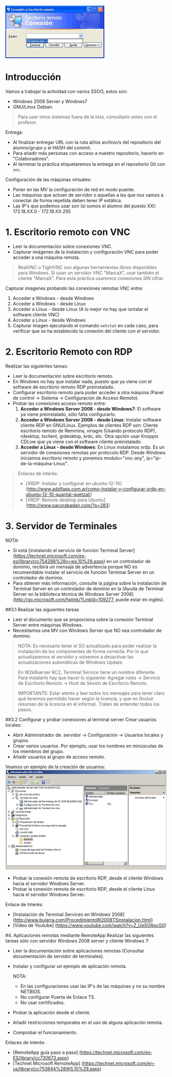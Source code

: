 
![win](./escritorioremotowin.jpeg)

# Introducción
Vamos a trabajar la actividad con varios SSOO, estos son:
* Windows 2008 Server y Windows7
* GNU/Linux Debian.

> Para usar otros sistemas fuera de la lista, consultarlo antes con el profesor.

Entrega:
* Al finalizar entregar URL con la ruta al/los archivo/s del repositorio del alumno/grupo y el HASH del commit. 
* Para añadir más personas con acceso a nuestro repositorio, hacerlo en "Colaboradores".
* Al terminar la práctica etiquetaremos la entrega en el repositorio Git con `vnc`.

Configuración de las máquinas virtuales:
* Poner en las MV la configuración de red en modo puente.
* Las máquinas que actuen de servidor o aquellas a las que nos vamos a conectar de forma repetida deben tener IP estática.
* Las IP's que podemos usar son (si somos el alumno del puesto XX): 172.18.XX.0 - 172.18.XX.255

# 1. Escritorio remoto con VNC
* Leer la documentación sobre conexiones VNC.
* Capturar imágenes de la instalación y configuración VNC para poder acceder a una máquina remota. 

> RealVNC o TightVNC son algunas herramientas libres disponibles para Windows.
> Si usan un servidor VNC "MarcaX", usar también el cliente "MarcaX".
> Para esta práctica usaremos conexiones SIN cifrar.

Capturar imagenes probando las conexiones remotas VNC entre:

1. Acceder a Windows - desde Windows
1. Acceder a Windows - desde Linux
1. Acceder a Linux - desde Linux (A lo mejor no hay que isntalar el software cliente VNC)
1. Acceder a Linux - desde Windows
1. Capturar imagen ejecutando el comando `netstat` en cada caso, para verificar que se ha establecido la conexión del cliente con el servidor.

# 2. Escritorio Remoto con RDP
Realizar las siguientes tareas:
* Leer la documentación sobre escritorio remoto.
* En Windows no hay que instalar nada, puesto que ya viene con el software de escritorio remoto RDP preinstalado.
* Configurar escritorio remoto para poder acceder a otra máquina (Panel de control -> Sistema -> Configuración de Acceso Remoto).
* Probar las conexiones acceso remoto entre:
    1. **Acceder a Windows Server 2008 - desde Windows7**: El software ya viene preinstalado, sólo falta configurarlo.
    1. **Acceder a Windows Server 2008 - desde Linux**: Instalar software cliente RDP en GNU/Linux. Ejemplos de clientes RDP son: Cliente escritorio remoto de Remmina, vinagre (Usando protocolo RDP), rdesktop, tsclient, grdesktop, krdc, etc. Otra opción usar Knoppix CDLive que ya viene con el software cliente preinstalado.
    1. **Acceder a Linux - desde Windows**: En Linux instalamos xrdp. Es un servidor de conexiones remotas por protocolo RDP. Desde Windows iniciamos escritorio remoto y ponemos modulo="vnc-any", ip="ip-de-la-máquina-Linux".

> Enlaces de interés:
>
> * [XRDP: Instalar y configurar en ubuntu-12-10] (http://www.adslfaqs.com.ar/como-instalar-y-configurar-xrdp-en-ubuntu-12-10-quantal-quetzal/)
> * [XRDP: Remote desktop para Ubuntu] (http://www.pacorabadan.com/?p=283)


# 3. Servidor de Terminales

NOTA:
* Si está [instalando el servicio de función Terminal Server] (https://technet.microsoft.com/es-es/library/cc754288%28v=ws.10%29.aspx) en un controlador de dominio, recibirá un mensaje de advertencia porque NO es recomendable instalar el servicio de función Terminal Server en un controlador de dominio.
* Para obtener más información, consulte la página sobre la instalación de Terminal Server en un controlador de dominio en la [Ayuda de Terminal Server en la biblioteca técnica de Windows Server 2008] (http://go.microsoft.com/fwlink/?LinkId=109277, puede estar en inglés).

##3.1 Realizar las siguientes tareas
* Leer el documento que se proporciona sobre la conexión Terminal Server entre máquinas Windows.
* Necesitamos una MV con Windows Server que NO sea controlador de dominio.
> NOTA: Es necesario tener el SO actualizado para poder realizar la instalación de los componentes de forma correcta. Por lo que actualizaremos el servidor y volvemos a desactivar las actualizaciones automáticas de Windows Update.
>
> En W2k8server RC2, Terminal Service tiene un nombre diferente. Para instalarlo hay que hacer lo siguiente: Agregar roles -> Servicio de Escritorio Remoto -> Host de Sesión de Escritorio Remoto.
>
> IMPORTANTE: Estar atento y leer todos los mensajes para tener claro qué tenemos permitido hacer según la licencia, y que no (Incluir resumen de la licencia en el informe). Traten de entender todos los pasos.

##3.2 Configurar y probar conexiones al terminal server
Crear usuarios locales:
* Abrir Administrador de. servidor -> Configuración -> Usuarios locales y grupos.
* Crear varios usuarios. Por ejemplo, usar los nombres en minúsculas de los miembros del grupo.
* Añadir usuarios al grupo de acceso remoto.

Veamos un ejemplo de la creación de usuarios:
![ts-users](./ts-w2k8-users.png)

* Probar la conexión remota de escritorio RDP, desde el cliente Windows hacia el servidor Windows Server.
* Probar la conexión remota de escritorio RDP, desde el cliente Linux hacia el servidor Windows Server.

Enlace de Interés:
* [Instalación de Terminal Services en Windows 2008] (http://www.bujarra.com/ProcedimientoW2008TSinstalacion.html)
* [Vídeo de Youtube] (https://www.youtube.com/watch?v=Z_UeSGRqcG0)

#4. Aplicaciones remotas mediante RemoteApp
Realizar las siguientes tareas sólo con servidor Windows 2008 server y cliente Windows 7:
* Leer la documentación sobre aplicaciones remotas (Consultar documentación de servidor de terminales).
* Instalar y configurar un ejemplo de aplicación remota.

    NOTA:
    * En las configuraciones usar las IP's de las máquinas y no su nombre NETBIOS.
    * No configurar Puerta de Enlace TS.
    * No usar certificados.

* Probar la aplicación desde el cliente.
* Añadir restricciones temporales en el uso de alguna aplicación remota.
* Comprobar el funcionamiento.

Enlaces de interés:
* [RemoteApp guía paso a paso] (https://technet.microsoft.com/es-ES/library/cc730673.aspx)
* [Technet Microsoft RemoteApp] (https://technet.microsoft.com/en-us/library/cc753844%28WS.10%29.aspx)
